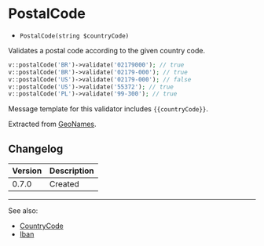 # PostalCode

- `PostalCode(string $countryCode)`

Validates a postal code according to the given country code.

```php
v::postalCode('BR')->validate('02179000'); // true
v::postalCode('BR')->validate('02179-000'); // true
v::postalCode('US')->validate('02179-000'); // false
v::postalCode('US')->validate('55372'); // true
v::postalCode('PL')->validate('99-300'); // true
```

Message template for this validator includes `{{countryCode}}`.

Extracted from [GeoNames](http://www.geonames.org/).

## Changelog

Version | Description
--------|-------------
  0.7.0 | Created

***
See also:

- [CountryCode](CountryCode.md)
- [Iban](Iban.md)
